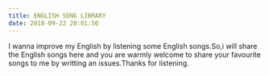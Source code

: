 ```yaml
---
title: ENGLISH SONG LIBRARY
date: 2018-09-22 20:01:50
---
```


I wanna improve my English by listening some English songs.So,i will share the English songs here and you are warmly welcome to share your favourite songs to me by writting an issues.Thanks for listening. 